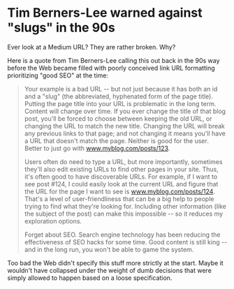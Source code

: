 # Tim Berners-Lee warned against "slugs" in the 90s

Ever look at a Medium URL? They are rather broken. Why?

Here is a quote from Tim Berners-Lee calling this out back in the 90s way before the Web became filled with poorly conceived link URL formatting prioritizing "good SEO" at the time:

> Your example is a bad URL -- but not just because it has both an id and a "slug" (the abbreviated, hyphenated form of the page title). Putting the page title into your URL is problematic in the long term. Content will change over time. If you ever change the title of that blog post, you'll be forced to choose between keeping the old URL, or changing the URL to match the new title. Changing the URL will break any previous links to that page; and not changing it means you'll have a URL that doesn't match the page. Neither is good for the user. Better to just go with www.myblog.com/posts/123.
>
> Users often do need to type a URL, but more importantly, sometimes they'll also edit existing URLs to find other pages in your site. Thus, it's often good to have discoverable URLs. For example, if I want to see post #124, I could easily look at the current URL and figure that the URL for the page I want to see is www.myblog.com/posts/124. That's a level of user-friendliness that can be a big help to people trying to find what they're looking for. Including other information (like the subject of the post) can make this impossible -- so it reduces my exploration options.
>
>Forget about SEO. Search engine technology has been reducing the effectiveness of SEO hacks for some time. Good content is still king -- and in the long run, you won't be able to game the system.

Too bad the Web didn't specify this stuff more strictly at the start. Maybe it wouldn't have collapsed under the weight of dumb decisions that were simply allowed to happen based on a loose specification.
